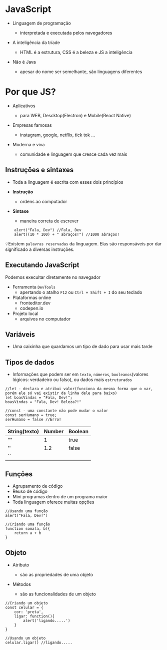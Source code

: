 # JavaScript

- Linguagem de programação
    - interpretada e executada pelos navegadores

- A inteligência da tríade
    - HTML é a estrutura, CSS é a beleza e JS a inteligência

- Não é Java
    - apesar do nome ser semelhante, são linguagens diferentes

# Por que JS?

- Aplicativos
    - para WEB, Descktop(Electron) e Mobile(React Native)

- Empresas famosas
    - instagram, google, netflix, tick tok ...
 
- Moderna e viva
    - comunidade e linguagem que cresce cada vez mais

## Instruções e sintaxes

- Toda a linguagem é escrita com esses dois princípios

- <b>Instrução</b>
    - ordens ao computador
- <b>Sintaxe</b>
    - maneira correta de escrever

```
    alert("Fala, Dev") //Fala, Dev
    alert((10 * 100) + " abraços!") //1000 abraços!
```

💡Existem `palavras reservadas` da linguagem.
Elas são responsáveis por dar significado a diversas instruções.

## Executando JavaScript
Podemos execultar diretamente no navegador

- Ferramenta `DevTools`
    - apertando o atalho `F12` ou `Ctrl + Shift + I` do seu teclado 
- Plataformas online
    - fronteditor.dev
    - codepen.io
- Projeto local
    - arquivos no computador

## Variáveis

- Uma caixinha que quardamos um tipo de dado para usar mais tarde

## Tipos de dados

- Informações que podem ser em `texto`, `números`, `booleanos`(valores lógicos: verdadeiro ou falso), ou dados mais `estruturados` 

```
//let - declara e atribui valor(funciona da mesma forma que o var, porém ele só vai existir da linha dele para baixo)
let boasVindas = "Fala, Dev!";
boasVindas = "Fala, Dev! Beleza?!"

//const - uma constante não pode mudar o valor
const serHumano = true;
serHumano = false //Erro!
```


String(texto)  |Number  |Boolean
---------------|--------|---------
""             |1       |true
''             |1.2     |false
``             |        |

## Funções
- Agrupamento de código
- Reuso de código
- Mini programas dentro de um programa maior
- Toda linguagem oferece muitas opções

```
//Usando uma função
alert("Fala, Dev!") 

//Criando uma função
function soma(a, b){
    return a + b
}
```
## Objeto

- Atributo
    - são as propriedades de uma objeto

- Métodos
    - são as funcionalidades de um objeto

```
//Criando um objeto
const celular = {
    cor: 'preta',
    ligar: function(){
        alert('ligando.....')
    }
}

//Usando um objeto
celular.ligar() //ligando.....
```